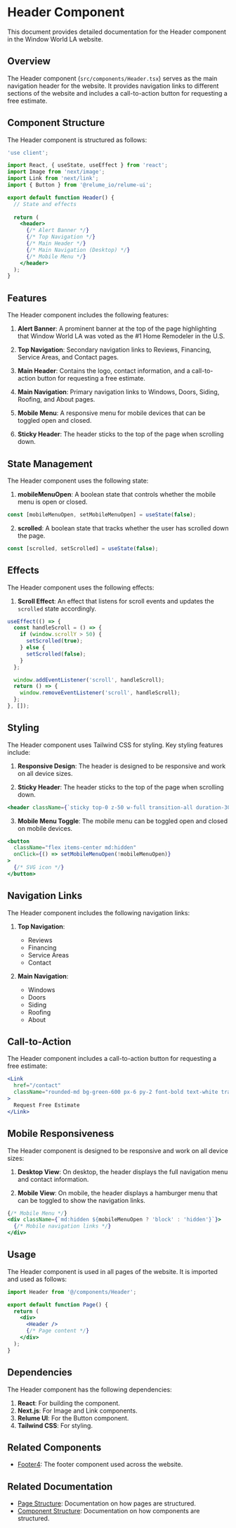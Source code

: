 # Header Component

This document provides detailed documentation for the Header component in the Window World LA website.

## Overview

The Header component (`src/components/Header.tsx`) serves as the main navigation header for the website. It provides navigation links to different sections of the website and includes a call-to-action button for requesting a free estimate.

## Component Structure

The Header component is structured as follows:

```jsx
'use client';

import React, { useState, useEffect } from 'react';
import Image from 'next/image';
import Link from 'next/link';
import { Button } from '@relume_io/relume-ui';

export default function Header() {
  // State and effects
  
  return (
    <header>
      {/* Alert Banner */}
      {/* Top Navigation */}
      {/* Main Header */}
      {/* Main Navigation (Desktop) */}
      {/* Mobile Menu */}
    </header>
  );
}
```

## Features

The Header component includes the following features:

1. **Alert Banner**: A prominent banner at the top of the page highlighting that Window World LA was voted as the #1 Home Remodeler in the U.S.

2. **Top Navigation**: Secondary navigation links to Reviews, Financing, Service Areas, and Contact pages.

3. **Main Header**: Contains the logo, contact information, and a call-to-action button for requesting a free estimate.

4. **Main Navigation**: Primary navigation links to Windows, Doors, Siding, Roofing, and About pages.

5. **Mobile Menu**: A responsive menu for mobile devices that can be toggled open and closed.

6. **Sticky Header**: The header sticks to the top of the page when scrolling down.

## State Management

The Header component uses the following state:

1. **mobileMenuOpen**: A boolean state that controls whether the mobile menu is open or closed.

```jsx
const [mobileMenuOpen, setMobileMenuOpen] = useState(false);
```

2. **scrolled**: A boolean state that tracks whether the user has scrolled down the page.

```jsx
const [scrolled, setScrolled] = useState(false);
```

## Effects

The Header component uses the following effects:

1. **Scroll Effect**: An effect that listens for scroll events and updates the `scrolled` state accordingly.

```jsx
useEffect(() => {
  const handleScroll = () => {
    if (window.scrollY > 50) {
      setScrolled(true);
    } else {
      setScrolled(false);
    }
  };

  window.addEventListener('scroll', handleScroll);
  return () => {
    window.removeEventListener('scroll', handleScroll);
  };
}, []);
```

## Styling

The Header component uses Tailwind CSS for styling. Key styling features include:

1. **Responsive Design**: The header is designed to be responsive and work on all device sizes.

2. **Sticky Header**: The header sticks to the top of the page when scrolling down.

```jsx
<header className={`sticky top-0 z-50 w-full transition-all duration-300 ${scrolled ? 'bg-white shadow-md' : 'bg-white'}`}>
```

3. **Mobile Menu Toggle**: The mobile menu can be toggled open and closed on mobile devices.

```jsx
<button 
  className="flex items-center md:hidden"
  onClick={() => setMobileMenuOpen(!mobileMenuOpen)}
>
  {/* SVG icon */}
</button>
```

## Navigation Links

The Header component includes the following navigation links:

1. **Top Navigation**:
   - Reviews
   - Financing
   - Service Areas
   - Contact

2. **Main Navigation**:
   - Windows
   - Doors
   - Siding
   - Roofing
   - About

## Call-to-Action

The Header component includes a call-to-action button for requesting a free estimate:

```jsx
<Link 
  href="/contact" 
  className="rounded-md bg-green-600 px-6 py-2 font-bold text-white transition hover:bg-green-700"
>
  Request Free Estimate
</Link>
```

## Mobile Responsiveness

The Header component is designed to be responsive and work on all device sizes:

1. **Desktop View**: On desktop, the header displays the full navigation menu and contact information.

2. **Mobile View**: On mobile, the header displays a hamburger menu that can be toggled to show the navigation links.

```jsx
{/* Mobile Menu */}
<div className={`md:hidden ${mobileMenuOpen ? 'block' : 'hidden'}`}>
  {/* Mobile navigation links */}
</div>
```

## Usage

The Header component is used in all pages of the website. It is imported and used as follows:

```jsx
import Header from '@/components/Header';

export default function Page() {
  return (
    <div>
      <Header />
      {/* Page content */}
    </div>
  );
}
```

## Dependencies

The Header component has the following dependencies:

1. **React**: For building the component.
2. **Next.js**: For Image and Link components.
3. **Relume UI**: For the Button component.
4. **Tailwind CSS**: For styling.

## Related Components

- [Footer4](./footer4.md): The footer component used across the website.

## Related Documentation

- [Page Structure](../architecture/page-structure.md): Documentation on how pages are structured.
- [Component Structure](../architecture/component-structure.md): Documentation on how components are structured.
